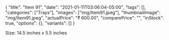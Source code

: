 {
    "title": "Item 91",
    "date": "2021-01-11T03:06:04-05:00",
    "tags": [],
    "categories": ["Trays"],
    "images": ["img/Item91.jpeg"],
    "thumbnailImage": "img/Item91.jpeg",
    "actualPrice": "₹ 600.00",
    "comparePrice": "",
    "inStock": true,
    "options": {},
    "variants": []
}


Size: 14.5 inches x 5.5 inches